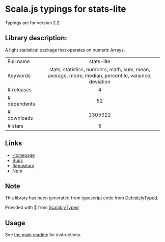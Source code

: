 
# Scala.js typings for stats-lite

Typings are for version 2.2

## Library description:
A light statistical package that operates on numeric Arrays.

|                    |                 |
| ------------------ | :-------------: |
| Full name          | stats-lite |
| Keywords           | stats, statistics, numbers, math, sum, mean, average, mode, median, percentile, variance, deviation |
| # releases         | 4 |
| # dependents       | 52 |
| # downloads        | 1305922 |
| # stars            | 5 |

## Links
- [Homepage](https://github.com/brycebaril/node-stats-lite)
- [Bugs](https://github.com/brycebaril/node-stats-lite/issues)
- [Repository](https://github.com/brycebaril/node-stats-lite)
- [Npm](https://www.npmjs.com/package/stats-lite)
    


## Note
This library has been generated from typescript code from [DefinitelyTyped](https://definitelytyped.org).

Provided with :purple_heart: from [ScalablyTyped](https://github.com/oyvindberg/ScalablyTyped)

## Usage
See [the main readme](../../readme.md) for instructions.


